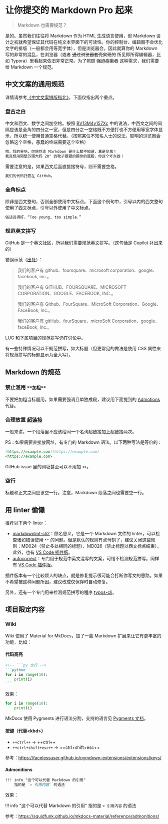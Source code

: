 # 让你提交的 Markdown Pro 起来

> Markdown 也需要规范？

是的。虽然我们往往将 Markdown 作为 HTML 生成语言使用，但 Markdown 设计之初就希望保证其代码在纯文本界面下的可读性。你的控制台、编辑器不会优化文字的排版（一般都会用等宽字体），但是浏览器会，因此就算你的 Markdown 写的非常的混乱，在浏览器（或者 ~~通过浏览器套壳实现的~~ 所见即所得编辑器，比如 Typora）里看起来依旧非常正常。为了照顾 ~~强迫症患者~~ 这种需求，我们需要给 Markdown 一个规范。

## 中文文案的通用规范

详情请参考[《中文文案排版指北》](https://github.com/sparanoid/chinese-copywriting-guidelines/blob/master/README.zh-Hans.md)，下面仅指出两个重点。

### 盘古之白

中文和西文、数字之间加空格。按照 [BV13M4y157Xc](https://www.bilibili.com/video/BV13M4y157Xc) 中的说法，中西文之间的间隔应该是全角的四分之一宽，但是四分之一空格既不方便打也不方便用等宽字体显示，所以统一使用普通空格代替。（按照某位不知名人士的说法，聪明的浏览器会忽略这个空格，愚蠢的终端需要这个空格）

```txt
哦，我的天呐，你居然连 Markdown 是什么都不知道，真是见鬼！
我真想用隔壁苏珊大妈 20" 的靴子狠狠的踢你的屁股，你这个坏东西！
```

需要注意的是，如果西文后面直接接符号，则不需要空格。

```txt
我们的代码托管在 GitHub。
```

### 全角标点

除非是西文整句，否则全部使用中文标点。下面这个例句中，引号以内的西文整句使用了西文标点，引号以外使用了中文标点。

```txt
俗话说得好，“Too young, too simple.”
```

### 规范英文拼写

GitHub 是一个英文社区，所以我们需要规范英文拼写。（这句话是 Copilot 补出来的）

错误示范（[出处](https://github.com/sparanoid/chinese-copywriting-guidelines/blob/master/README.zh-Hans.md#%E4%B8%93%E6%9C%89%E5%90%8D%E8%AF%8D%E4%BD%BF%E7%94%A8%E6%AD%A3%E7%A1%AE%E7%9A%84%E5%A4%A7%E5%B0%8F%E5%86%99)）：

> 我们的客户有 github、foursquare、microsoft corporation、google、facebook, inc.。
>
> 我们的客户有 GITHUB、FOURSQUARE、MICROSOFT CORPORATION、GOOGLE、FACEBOOK, INC.。
>
> 我们的客户有 Github、FourSquare、MicroSoft Corporation、Google、FaceBook, Inc.。
>
> 我们的客户有 gitHub、fourSquare、microSoft Corporation、google、faceBook, Inc.。

<!-- LUG 和下属项目的规范拼写如下：

- HITsz LUG
- Wiki
- Weekly -->

LUG 和下属项目的规范拼写仍在讨论中。

有一些特殊情况可以不规范拼写，如大标题（但更常见的做法是使用 CSS 属性来将规范拼写的标题显示为全大写）。

## Markdown 的规范

### 禁止滥用 `**加粗**`

不要把加粗当标题用。如果需要强调且单独成段，建议用下面提到的 [Admotions](#admonitions) 代替。

### 合理放置 [超链接](https://example.com)

一般来讲，一个段落里不应该给同一个名词超链接加上超链接两次。

PS：如果需要直接放网址，有专门的 Markdown 语法。以下两种写法是等价的：

```md
[https://example.com](https://example.com)
<https://example.com>
```

GitHub issue 里的网址甚至可以不用加 `<>`。

### 空行

标题和正文之间应该空一行。注意，Markdown 段落之间也需要空一行。

## 用 linter 偷懒

推荐以下两个 linter：

- [markdownlint-cli2](https://github.com/DavidAnson/markdownlint-cli2)：顾名思义，它是一个 Markdown 文件的 linter，可以检查诸如错误使用 `**` 的问题。但是默认的规则有点苛刻了，建议关闭这些规则：MD024（禁止多处相同的标题）、MD026（禁止标题以西文标点结束）。此外，也有 [VS Code 插件版](https://marketplace.visualstudio.com/items?itemName=DavidAnson.markdownlint-vs-code)。
- [autocorrect](https://github.com/huacnlee/autocorrect)：专门用于规范中英文混写的文案，可惜不检测规范拼写。同样有 [VS Code 插件版](https://marketplace.visualstudio.com/items?itemName=huacnlee.auto-correct)。

插件版本有一个比较烦人的缺点，就是修复提示很可能会打断你写文的思路。如果不希望被这种问题所困，建议改成仅保存时自动修复。

另外，还有一个专门用来检测规范拼写的程序 [typos-cli](https://github.com/crate-ci/typos)。

## 项目限定内容

### Wiki

Wiki 使用了 Material for MkDocs，加了一些 Markdown 扩展来让它有更丰富的功能，比如：

#### 代码高亮

````md
<!-- ```py 也行 -->
```python
for i in range(10):
    print(i)
```
````

效果：

```python
for i in range(10):
    print(i)
```

MkDocs 使用 Pygments 进行语法分割，支持的语言见 [Pygments 文档](https://pygments.org/docs/lexers/)。

#### 按键（代替<kbd\>）

- `++ctrl++` -> ++ctrl++
- `++ctrl+shift+esc++` -> ++ctrl+shift+esc++

参考：<https://facelessuser.github.io/pymdown-extensions/extensions/keys/>

#### Admonitions

```md
!!! info "这个可以代替 Markdown 的引用"
    指的是 `> 引用内容` 的语法
```

效果：

!!! info "这个可以代替 Markdown 的引用"
    指的是 `> 引用内容` 的语法

参考：<https://squidfunk.github.io/mkdocs-material/reference/admonitions/>

<!-- ### Weekly

Weekly 的标题采用的字体接近繁体字形，建议在标题使用直角引号「」。 -->
